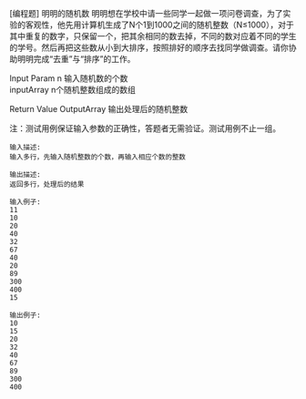 [编程题] 明明的随机数
明明想在学校中请一些同学一起做一项问卷调查，为了实验的客观性，他先用计算机生成了N个1到1000之间的随机整数（N≤1000），对于其中重复的数字，只保留一个，把其余相同的数去掉，不同的数对应着不同的学生的学号。然后再把这些数从小到大排序，按照排好的顺序去找同学做调查。请你协助明明完成“去重”与“排序”的工作。
 
 
Input Param 
     n               输入随机数的个数     
 inputArray      n个随机整数组成的数组 
     
Return Value
     OutputArray    输出处理后的随机整数
 

注：测试用例保证输入参数的正确性，答题者无需验证。测试用例不止一组。

 
 

	输入描述:
	输入多行，先输入随机整数的个数，再输入相应个数的整数

	输出描述:
	返回多行，处理后的结果

	输入例子:
	11
	10
	20
	40
	32
	67
	40
	20
	89
	300
	400
	15

	输出例子:
	10
	15
	20
	32
	40
	67
	89
	300
	400
